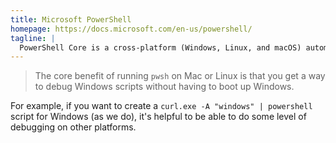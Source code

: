 ```yaml
---
title: Microsoft PowerShell
homepage: https://docs.microsoft.com/en-us/powershell/
tagline: |
  PowerShell Core is a cross-platform (Windows, Linux, and macOS) automation and configuration tool/framework.
---
```


> The core benefit of running `pwsh` on Mac or Linux is that you get a way to
> debug Windows scripts without having to boot up Windows.

For example, if you want to create a `curl.exe -A "windows" | powershell` script
for Windows (as we do), it's helpful to be able to do some level of debugging on
other platforms.

<!--
For example, if you wanted to install Node.js with powershell and
webinstall.dev, you can:

```cmd
curl.exe -s https://webi.ms/node@lts | powershell
```
-->

<!-- TODO if, pipe, function -->
